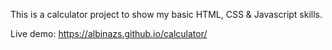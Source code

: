 This is a calculator project to show my basic HTML, CSS & Javascript skills.

Live demo: https://albinazs.github.io/calculator/
